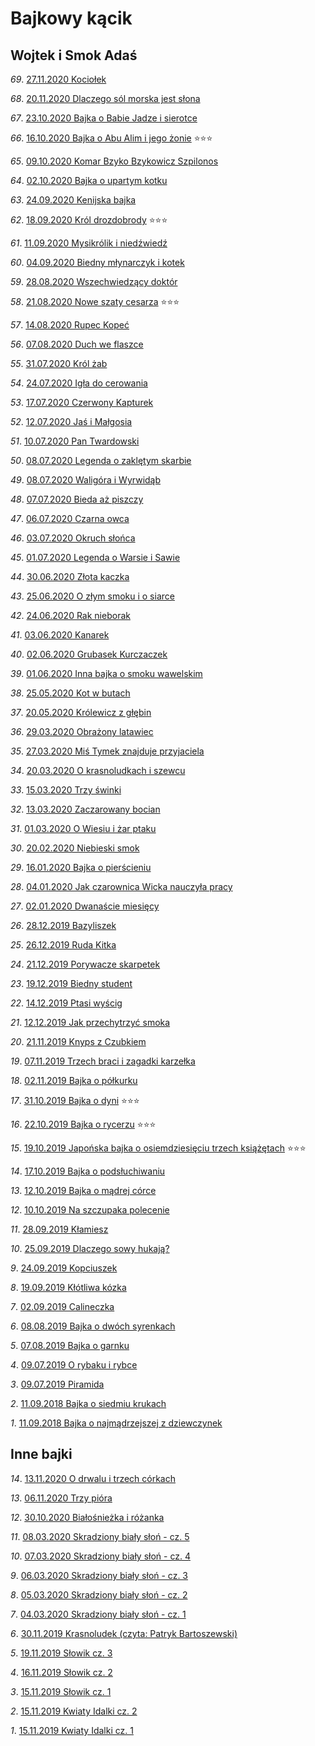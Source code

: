 # Bajkowy kącik



## Wojtek i Smok Adaś

*69*. [27.11.2020 Kociołek](http://static.prsa.pl/74aed3a5-e41b-4deb-8fb8-59cda549b6a7.mp3)

*68*. [20.11.2020 Dlaczego sól morska jest słona](http://static.prsa.pl/240b2ddb-67c4-4a62-a7b8-adc763aa4a37.mp3)

*67*. [23.10.2020 Bajka o Babie Jadze i sierotce](http://static.prsa.pl/82a25491-20c2-4895-8a62-0c68c2a427d9.mp3)

*66*. [16.10.2020 Bajka o Abu Alim i jego żonie](http://static.prsa.pl/6c8d0eed-2038-4a79-8592-7b7dd6eea04a.mp3) :star::star::star:

*65*. [09.10.2020 Komar Bzyko Bzykowicz Szpilonos](http://static.prsa.pl/64e4615f-c063-420e-85ff-01fdc3547b90.mp3)

*64*. [02.10.2020 Bajka o upartym kotku](http://static.prsa.pl/03554a5a-69fc-4063-8ebe-e6001d6c556e.mp3)

*63*. [24.09.2020 Kenijska bajka](http://static.prsa.pl/90955767-8ef0-4e5a-ba85-a4b4e3a80420.mp3)

*62*. [18.09.2020 Król drozdobrody](http://static.prsa.pl/6ebf4482-ab66-4410-8950-e6dfea50efee.mp3) :star::star::star:

*61*. [11.09.2020 Mysikrólik i niedźwiedź](http://static.prsa.pl/3783cfcf-0669-4204-9f46-0f153cfd1540.mp3)

*60*. [04.09.2020 Biedny młynarczyk i kotek](http://static.prsa.pl/aae2cbbf-ff6f-4749-bbd1-367f2a84efea.mp3)

*59*. [28.08.2020 Wszechwiedzący doktór](http://static.prsa.pl/0a9e902d-ae3a-48f3-8912-b79b3d9efd3d.mp3)

*58*. [21.08.2020 Nowe szaty cesarza](http://static.prsa.pl/6081dd63-015d-4878-80f5-5eb5f8a3ac6a.mp3) :star::star::star:

*57*. [14.08.2020 Rupec Kopeć](http://static.prsa.pl/c49d1e69-5f71-4423-9c53-4e0c2c651c25.mp3)

*56*. [07.08.2020 Duch we flaszce](http://static.prsa.pl/8045bfc9-fba0-4dd1-92ed-86b790ec8e9c.mp3)

*55*. [31.07.2020 Król żab](http://static.prsa.pl/89d185c0-54c8-478d-b98d-c2bd5f48b04c.mp3)

*54*. [24.07.2020 Igła do cerowania](http://static.prsa.pl/50fef085-f9ce-4e77-b293-695bff7966a0.mp3)

*53*. [17.07.2020 Czerwony Kapturek](http://static.prsa.pl/f0ce9e54-4e3c-4118-824a-48c5749ec96a.mp3)

*52*. [12.07.2020 Jaś i Małgosia](http://static.prsa.pl/a537ed7d-92d9-4d43-8dec-7e5234d702aa.mp3)

*51*. [10.07.2020 Pan Twardowski](http://static.prsa.pl/4e87ffec-13d7-4613-9a0b-afe2cc11d556.mp3)

*50*. [08.07.2020 Legenda o zaklętym skarbie](http://static.prsa.pl/fa16269a-4ae2-4582-b8e3-be1851682fac.mp3)

*49*. [08.07.2020 Waligóra i Wyrwidąb](http://static.prsa.pl/904f0fb0-f23e-480d-85ea-de9b5848f877.mp3)

*48*. [07.07.2020 Bieda aż piszczy](http://static.prsa.pl/ded6515e-9f75-4e4b-a4d3-cf359aebbc0f.mp3)

*47*. [06.07.2020 Czarna owca](http://static.prsa.pl/0e597c80-b0e6-427a-b16b-65710d7c38e5.mp3)

*46*. [03.07.2020 Okruch słońca](http://static.prsa.pl/92de0b41-19de-4e99-b5a3-6bde154bcad8.mp3)

*45*. [01.07.2020 Legenda o Warsie i Sawie](http://static.prsa.pl/eda8a4b9-447e-453b-b281-87736fea332e.mp3)

*44*. [30.06.2020 Złota kaczka](http://static.prsa.pl/5e7241d2-2890-44e9-9235-91bd2de9497f.mp3)

*43*. [25.06.2020 O złym smoku i o siarce](http://static.prsa.pl/26aa58b9-cac4-4c78-8107-4726d5c63744.mp3)

*42*. [24.06.2020 Rak nieborak](http://static.prsa.pl/d81b5fec-07e6-470d-b981-f689072212ae.mp3)

*41*. [03.06.2020 Kanarek](http://static.prsa.pl/984c4e5b-eaca-4c48-a20a-f3d588bad82e.mp3)

*40*. [02.06.2020 Grubasek Kurczaczek](http://static.prsa.pl/c10e4d29-1f01-4304-87f9-72d4c100e807.mp3)

*39*. [01.06.2020 Inna bajka o smoku wawelskim](http://static.prsa.pl/7c3f37b1-760e-4560-8df3-f849b2838d31.mp3)

*38*. [25.05.2020 Kot w butach](http://static.prsa.pl/67a5df93-d670-4e81-b0c7-2bc6fcc508ac.mp3)

*37*. [20.05.2020 Królewicz z głębin](http://static.prsa.pl/67793188-183e-46ca-b283-3029059ea9b3.mp3)

*36*. [29.03.2020 Obrażony latawiec](http://static.prsa.pl/1f8310e4-23b5-46a0-984b-e1701f2f5b65.mp3)

*35*. [27.03.2020 Miś Tymek znajduje przyjaciela](http://static.prsa.pl/adfe7fa5-7dae-4a09-9dbd-f3b535c13777.mp3)

*34*. [20.03.2020 O krasnoludkach i szewcu](http://static.prsa.pl/4ed4f9f1-69c4-4b38-a5d4-e1e1f4ea5708.mp3)

*33*. [15.03.2020 Trzy świnki](http://static.prsa.pl/efd9775d-4815-4820-8d73-9e5d5ffbff6e.mp3)

*32*. [13.03.2020 Zaczarowany bocian](http://static.prsa.pl/cf9a18fe-5a54-4c25-bd5b-de4816918d1d.mp3)

*31*. [01.03.2020 O Wiesiu i żar ptaku](http://static.prsa.pl/e544c406-b99d-4ea6-937c-c59bda099ca3.mp3)

*30*. [20.02.2020 Niebieski smok](http://static.prsa.pl/337543c0-fce4-4492-9f0b-69c93288e09b.mp3)

*29*. [16.01.2020 Bajka o pierścieniu](http://static.prsa.pl/6537ecc4-9f8d-4081-8376-2629f7556546.mp3)

*28*. [04.01.2020 Jak czarownica Wicka nauczyła pracy](http://static.prsa.pl/359f856b-f033-4235-9ac4-18696f1a93e9.mp3)

*27*. [02.01.2020 Dwanaście miesięcy](http://static.prsa.pl/5dd0769a-03bb-4648-8893-d712fde83d17.mp3)

*26*. [28.12.2019 Bazyliszek](http://static.prsa.pl/b233487e-33e3-46b8-9e7c-c31b870a2e0f.mp3)

*25*. [26.12.2019 Ruda Kitka](http://static.prsa.pl/0979736b-67b7-4df0-a24a-b9bde23dc995.mp3)

*24*. [21.12.2019 Porywacze skarpetek](http://static.prsa.pl/736a8718-a142-4425-a034-b26eeee24c6b.mp3)

*23*. [19.12.2019 Biedny student](http://static.prsa.pl/b86b7b25-c561-4bed-ae8c-0dd3036742f5.mp3)

*22*. [14.12.2019 Ptasi wyścig](http://static.prsa.pl/18e04d6c-f47c-4654-9745-b24228de3bc4.mp3)

*21*. [12.12.2019 Jak przechytrzyć smoka](http://static.prsa.pl/7208e21d-2f7d-4d55-9253-f813f8f26bf8.mp3)

*20*. [21.11.2019 Knyps z Czubkiem](http://static.prsa.pl/db0b0330-deb6-4264-9b0b-e2a2cb5b1aee.mp3)

*19*. [07.11.2019 Trzech braci i zagadki karzełka](http://static.prsa.pl/9c9f3a48-260d-4a53-a68e-1653580a5228.mp3)

*18*. [02.11.2019 Bajka o półkurku](http://static.prsa.pl/6d303a02-1ccb-41ae-8a58-a6f03e48ad73.mp3)

*17*. [31.10.2019 Bajka o dyni](http://static.prsa.pl/7869f166-8d7e-4ea0-8c11-b8d8c9444ca4.mp3) :star::star::star:

*16*. [22.10.2019 Bajka o rycerzu](http://static.prsa.pl/b4c09bca-1414-49f4-a47f-264e73c308de.mp3) :star::star::star:

*15*. [19.10.2019 Japońska bajka o osiemdziesięciu trzech książętach](http://static.prsa.pl/21f342bf-6050-4af9-be6f-d0890d8fa8c5.mp3) :star::star::star:

*14*. [17.10.2019 Bajka o podsłuchiwaniu](http://static.prsa.pl/91c21e7d-a800-4828-b4a5-df4ce5bfe825.mp3)

*13*. [12.10.2019 Bajka o mądrej córce](http://static.prsa.pl/7b933a82-e3cf-429a-bd32-dc49905828a6.mp3)

*12*. [10.10.2019 Na szczupaka polecenie](http://static.prsa.pl/b7cfb82b-3ffa-4250-896e-ed41216bce85.mp3)

*11*. [28.09.2019 Kłamiesz](http://static.prsa.pl/a029da79-98b4-4168-9408-2d632d81e013.mp3)

*10*. [25.09.2019 Dlaczego sowy hukają?](http://static.prsa.pl/0da4b7fb-0e8b-4646-9ef2-7781c1e1d3dc.mp3)

*9*. [24.09.2019 Kopciuszek](http://static.prsa.pl/31b473e9-26c3-4665-9e32-3bf16e4beefb.mp3)

*8*. [19.09.2019 Kłótliwa kózka](http://static.prsa.pl/7d9adbfc-7377-490f-8c74-1988f490eec8.mp3)

*7*. [02.09.2019 Calineczka](http://static.prsa.pl/c2fcc1e4-0d3a-4b3f-b2f1-b937d10fdb54.mp3)

*6*. [08.08.2019 Bajka o dwóch syrenkach](http://static.prsa.pl/ad35d825-1e6b-4b04-a65e-992e90d4c1e7.mp3)

*5*. [07.08.2019 Bajka o garnku](http://static.prsa.pl/ff48e5c8-fc82-46e1-8b6b-ee594b08d726.mp3)

*4*. [09.07.2019 O rybaku i rybce](http://static.prsa.pl/5ee85422-248d-4e3a-b93d-e55ae5ea46da.mp3)

*3*. [09.07.2019 Piramida](http://static.prsa.pl/1f9995c5-6d71-4587-9bca-1730867168c3.mp3)

*2*. [11.09.2018 Bajka o siedmiu krukach](http://static.prsa.pl/c808fed7-6643-40f1-b71f-0307887b9c45.mp3)

*1*. [11.09.2018 Bajka o najmądrzejszej z dziewczynek](http://static.prsa.pl/fc50b95e-bb8c-494f-90a4-e4cfd55fa844.mp3)


## Inne bajki

*14*. [13.11.2020 O drwalu i trzech córkach](http://static.prsa.pl/0b7becda-7766-4b10-a8c0-40365e3f2e4c.mp3)

*13*. [06.11.2020 Trzy pióra](http://static.prsa.pl/e88fa9be-3a19-48f0-9cdd-bd27f0b0b0a0.mp3)

*12*. [30.10.2020 Białośnieżka i różanka](http://static.prsa.pl/aa187952-d641-49b4-8d83-2611ddb721cc.mp3)

*11*. [08.03.2020 Skradziony biały słoń - cz. 5](http://static.prsa.pl/88c5f8c5-d30a-435b-b094-10bcc835ec57.mp3)

*10*. [07.03.2020 Skradziony biały słoń - cz. 4](http://static.prsa.pl/4820763c-801f-441a-af96-3f68f8544962.mp3)

*9*. [06.03.2020 Skradziony biały słoń - cz. 3](http://static.prsa.pl/a7bb2cd1-0ee2-4318-b285-97e115e2b70a.mp3)

*8*. [05.03.2020 Skradziony biały słoń - cz. 2](http://static.prsa.pl/d6c36d10-40d6-4151-abe6-4c551d200e27.mp3)

*7*. [04.03.2020 Skradziony biały słoń - cz. 1](http://static.prsa.pl/d4cc7c5e-3cf3-459c-bcd0-b66c16b96260.mp3)

*6*. [30.11.2019 Krasnoludek (czyta: Patryk Bartoszewski)](http://static.prsa.pl/5cb9b64b-c40a-410e-81a7-9ab81ae009e4.mp3)

*5*. [19.11.2019 Słowik cz. 3](http://static.prsa.pl/10d12cad-a7ef-461c-adc1-1c52e99f9af7.mp3)

*4*. [16.11.2019 Słowik cz. 2](http://static.prsa.pl/582f5fc3-4cb0-4423-96b9-ee393c3d51b2.mp3)

*3*. [15.11.2019 Słowik cz. 1](http://static.prsa.pl/e6326b6e-aaf8-45ce-9249-f5d1995b62f6.mp3)

*2*. [15.11.2019 Kwiaty Idalki cz. 2](http://static.prsa.pl/7d4f8cd7-90ce-470c-a50a-ac03015e8a99.mp3)

*1*. [15.11.2019 Kwiaty Idalki cz. 1](http://static.prsa.pl/d377baf6-18ac-4092-a367-d0e3b59b8abb.mp3)



